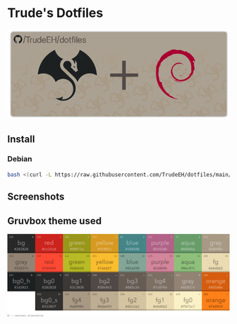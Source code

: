 # Trude's Dotfiles

![banner](images/banner-debian.png)

## Install
### Debian
```sh
bash <(curl -L https://raw.githubusercontent.com/TrudeEH/dotfiles/main/install.sh)
```
## Screenshots

## Gruvbox theme used
![colors](images/gruvbox.png)
